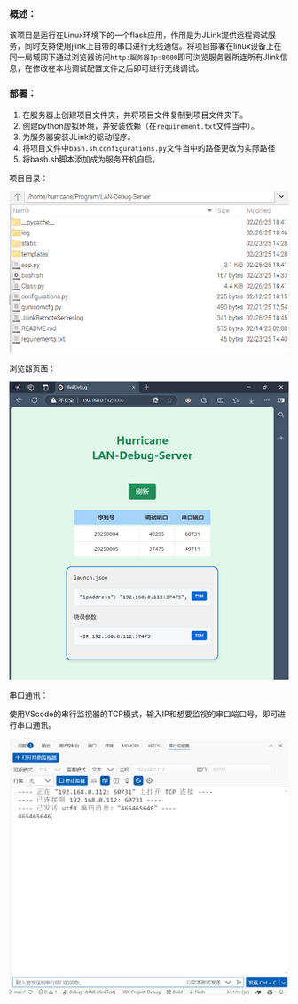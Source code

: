 ### 概述：

该项目是运行在Linux环境下的一个flask应用，作用是为JLink提供远程调试服务，同时支持使用jlink上自带的串口进行无线通信。将项目部署在linux设备上在同一局域网下通过浏览器访问`http:服务器Ip:8000`即可浏览服务器所连所有Jlink信息，在修改在本地调试配置文件之后即可进行无线调试。

### 部署：

1. 在服务器上创建项目文件夹，并将项目文件复制到项目文件夹下。
2. 创建python虚拟环境，并安装依赖（在`requirement.txt`文件当中）。
3. 为服务器安装JLink的驱动程序。
4. 将项目文件中`bash.sh`,`configurations.py`文件当中的路径更改为实际路径
5. 将bash.sh脚本添加成为服务开机自启。



项目目录：

![项目目录](./image/项目目录.png)

浏览器页面：

![浏览器界面](./image/浏览器界面.png)



串口通讯：

使用VScode的串行监视器的TCP模式，输入IP和想要监视的串口端口号，即可进行串口通讯。

![串口通讯](./image/串口通讯.png)
